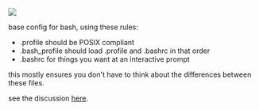 ![](https://github.com/jdodds/bash.conf/workflows/shellcheck/badge.svg)


base config for bash, using these rules:

+ .profile should be POSIX compliant
+ .bash_profile should load .profile and .bashrc in that order
+ .bashrc for things you want at an interactive prompt


this mostly ensures you don't have to think about the differences between these files.

see the discussion [here](https://superuser.com/questions/789448/choosing-between-bashrc-profile-bash-profile-etc).
